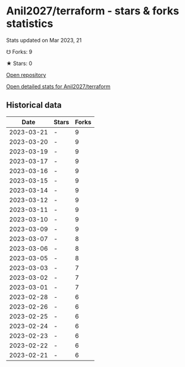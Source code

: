 # Anil2027/terraform - stars & forks statistics

Stats updated on Mar 2023, 21

☋ Forks: 9

★ Stars: 0

[Open repository](https://github.com/Anil2027/terraform)

[Open detailed stats for Anil2027/terraform](https://reviewgithub.com/rep/Anil2027/terraform)

## Historical data
| Date | Stars | Forks |
|------|-------|-------|
| 2023-03-21 | - | 9 | 
| 2023-03-20 | - | 9 | 
| 2023-03-19 | - | 9 | 
| 2023-03-17 | - | 9 | 
| 2023-03-16 | - | 9 | 
| 2023-03-15 | - | 9 | 
| 2023-03-14 | - | 9 | 
| 2023-03-12 | - | 9 | 
| 2023-03-11 | - | 9 | 
| 2023-03-10 | - | 9 | 
| 2023-03-09 | - | 9 | 
| 2023-03-07 | - | 8 | 
| 2023-03-06 | - | 8 | 
| 2023-03-05 | - | 8 | 
| 2023-03-03 | - | 7 | 
| 2023-03-02 | - | 7 | 
| 2023-03-01 | - | 7 | 
| 2023-02-28 | - | 6 | 
| 2023-02-26 | - | 6 | 
| 2023-02-25 | - | 6 | 
| 2023-02-24 | - | 6 | 
| 2023-02-23 | - | 6 | 
| 2023-02-22 | - | 6 | 
| 2023-02-21 | - | 6 | 

